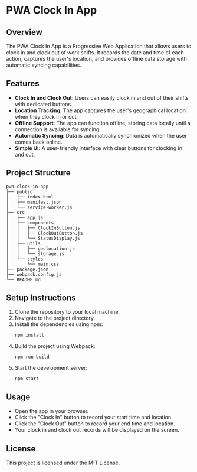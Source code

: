 # PWA Clock In App

## Overview
The PWA Clock In App is a Progressive Web Application that allows users to clock in and clock out of work shifts. It records the date and time of each action, captures the user's location, and provides offline data storage with automatic syncing capabilities.

## Features
- **Clock In and Clock Out**: Users can easily clock in and out of their shifts with dedicated buttons.
- **Location Tracking**: The app captures the user's geographical location when they clock in or out.
- **Offline Support**: The app can function offline, storing data locally until a connection is available for syncing.
- **Automatic Syncing**: Data is automatically synchronized when the user comes back online.
- **Simple UI**: A user-friendly interface with clear buttons for clocking in and out.

## Project Structure
```
pwa-clock-in-app
├── public
│   ├── index.html
│   ├── manifest.json
│   └── service-worker.js
├── src
│   ├── app.js
│   ├── components
│   │   ├── ClockInButton.js
│   │   ├── ClockOutButton.js
│   │   └── StatusDisplay.js
│   ├── utils
│   │   ├── geolocation.js
│   │   └── storage.js
│   └── styles
│       └── main.css
├── package.json
├── webpack.config.js
└── README.md
```

## Setup Instructions
1. Clone the repository to your local machine.
2. Navigate to the project directory.
3. Install the dependencies using npm:
   ```
   npm install
   ```
4. Build the project using Webpack:
   ```
   npm run build
   ```
5. Start the development server:
   ```
   npm start
   ```

## Usage
- Open the app in your browser.
- Click the "Clock In" button to record your start time and location.
- Click the "Clock Out" button to record your end time and location.
- Your clock in and clock out records will be displayed on the screen.

## License
This project is licensed under the MIT License.